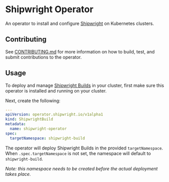 # Shipwright Operator

An operator to install and configure [Shipwright](https://shipwright.io) on Kubernetes clusters.

## Contributing

See [CONTRIBUTING.md](CONTRIBUTING.md) for more information on how to build, test, and submit
contributions to the operator.

## Usage

To deploy and manage [Shipwright Builds](https://github.com/shipwright-io/build) in your cluster,
first make sure this operator is installed and running on your cluster.

Next, create the following:

```yaml
---
apiVersion: operator.shipwright.io/v1alpha1
kind: ShipwrightBuild
metadata:
  name: shipwright-operator
spec:
  targetNamespace: shipwright-build
```

The operator will deploy Shipwright Builds in the provided `targetNamespace`.
When `.spec.targetNamespace` is not set, the namespace will default to `shipwright-build`.

_Note: this namespace needs to be created before the actual deployment takes place._
